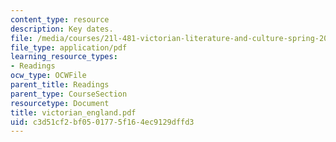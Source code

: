 ```yaml
---
content_type: resource
description: Key dates.
file: /media/courses/21l-481-victorian-literature-and-culture-spring-2003/c3d51cf2bf0501775f164ec9129dffd3_victorian_england.pdf
file_type: application/pdf
learning_resource_types:
- Readings
ocw_type: OCWFile
parent_title: Readings
parent_type: CourseSection
resourcetype: Document
title: victorian_england.pdf
uid: c3d51cf2-bf05-0177-5f16-4ec9129dffd3
---
```

